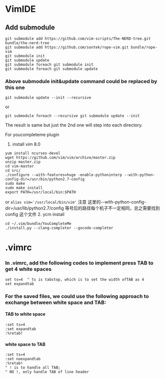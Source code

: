 # VimIDE

## Add submodule
```
git submodule add https://github.com/vim-scripts/The-NERD-tree.git bundle/the-nerd-tree
git submodule add https://github.com/sontek/rope-vim.git bundle/rope-vim
git submodule init
git submodule update
git submodule foreach git submodule init
git submodule foreach git submodule update
```

### Above submodule init&update command could be replaced by this one
```
git submodule update --init --recursive
```
or
```
git submodule foreach --recursive git submodule update --init
```
The result is same but just the 2nd one will step into each directory.


For youcompleteme plugin
1. install vim 8.0
```
yum install ncurses-devel
wget https://github.com/vim/vim/archive/master.zip
unzip master.zip
cd vim-master
cd src/
./configure --with-features=huge -enable-pythoninterp --with-python-config-dir=/usr/bin/python2.7-config
sudo make
sudo make install
export PATH=/usr/local/bin:$PATH
```
or `alias vim='/usr/local/bin/vim'`
注意 这里的--with-python-config-dir=/usr/lib/python2.7/config 等号后的路径每个机子不一定相同，总之需要找到 config 这个文件
2. ycm install
```
cd ~/.vim/bundle/YouCompleteMe
./install.py --clang-completer --gocode-completer
```



# .vimrc
### In .vimrc, add the following codes to implement press TAB to get 4 white spaces
```
set ts=4  " ts is tabstop, which is to set the width ofTAB as 4
set expandtab
```

### For the saved files, we could use the following approach to exchange between white space and TAB:
#### TAB to white space
```
:set ts=4
:set expandtab
:%retab!
```

#### white space to TAB
```
:set ts=4
:set noexpandtab
:%retab! 
" ! is to handle all TAB;
" NO !, only handle TAB of line header
```
